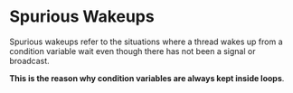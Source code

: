 # Spurious Wakeups

Spurious wakeups refer to the situations where a thread wakes up from a
condition variable wait even though there has not been a signal or broadcast.

**This is the reason why condition variables are always kept inside loops**.